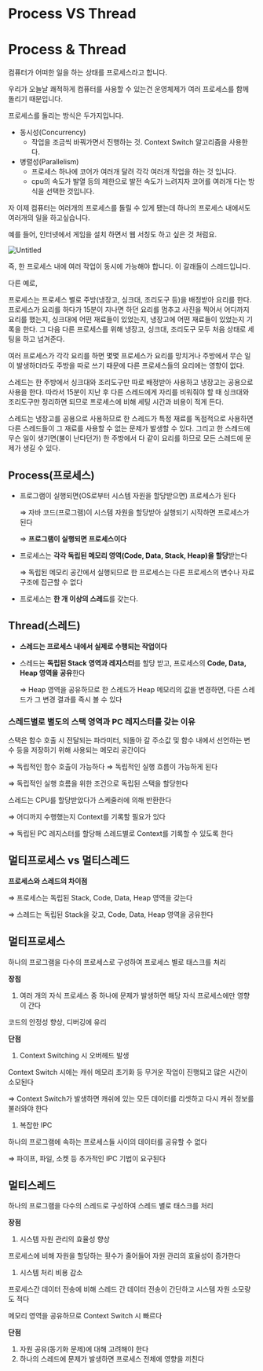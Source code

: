 # Process VS Thread

# Process & Thread

컴퓨터가 어떠한 일을 하는 상태를  프로세스라고 합니다.

우리가 오늘날 쾌적하게 컴퓨터를 사용할 수 있는건 운영체제가 여러 프로세스를 함께 돌리기 때문입니다.

프로세스를 돌리는 방식은 두가지입니다.

- 동시성(Concurrency)
    - 작업을 조금씩 바꿔가면서 진행하는 것. Context Switch 알고리즘을 사용한다.
- 병렬성(Parallelism)
    - 프로세스 하나에 코어가 여러개 달려 각각 여러개 작업을 하는 것 입니다.
    - cpu의 속도가 발열 등의 제한으로 발전 속도가 느려지자 코어를 여러개 다는 방식을 선택한 것입니다.

자 이제 컴퓨터는 여러개의 프로세스를 돌릴 수 있게 됐는데 하나의 프로세스 내에서도 여러개의 일을 하고싶습니다.

예를 들어, 인터넷에서 게임을 설치 하면서 웹 서칭도 하고 싶은 것 처럼요.

![Untitled](Process%20VS%20Thread%20b075bc964872420e98255eb4931eab58/Untitled.png)

즉, 한 프로세스 내에 여러 작업이 동시에 가능해야 합니다. 이 갈래들이 스레드입니다.

다른 예로,

프로세스는 프로세스 별로 주방(냉장고, 싱크대, 조리도구 등)을 배정받아 요리를 한다. 프로세스가 요리를 하다가 15분이 지나면 하던 요리를 멈추고 사진을 찍어서 어디까지 요리를 했는지, 싱크대에 어떤 재료들이 있었는지, 냉장고에 어떤 재료들이 있었는지 기록을 한다. 그 다음 다른 프로세스를 위해 냉장고, 싱크대, 조리도구 모두 처음 상태로 세팅을 하고 넘겨준다.

여러 프로세스가 각각 요리를 하면 몇몇 프로세스가 요리를 망치거나 주방에서 무슨 일이 발생하더라도 주방을 따로 쓰기 때문에 다른 프로세스들의 요리에는 영향이 없다.

스레드는 한 주방에서 싱크대와 조리도구만 따로 배정받아 사용하고 냉장고는 공용으로 사용을 한다. 따라서 15분이 지난 후 다른 스레드에게 자리를 비워줘야 할 때 싱크대와 조리도구만 정리하면 되므로 프로세스에 비해 세팅 시간과 비용이 적게 든다.

스레드는 냉장고를 공용으로 사용하므로 한 스레드가 특정 재료를 독점적으로 사용하면 다른 스레드들이 그 재료를 사용할 수 없는 문제가 발생할 수 있다. 그리고 한 스레드에 무슨 일이 생기면(불이 난다던가) 한 주방에서 다 같이 요리를 하므로 모든 스레드에 문제가 생길 수 있다.

## Process(프로세스)

- 프로그램이 실행되면(OS로부터 시스템 자원을 할당받으면) 프로세스가 된다
    
    ⇒ 자바 코드(프로그램)이 시스템 자원을 할당받아 실행되기 시작하면 프로세스가 된다
    
    ⇒ **프로그램이 실행되면 프로세스이다**
    
- 프로세스는 **각각 독립된 메모리 영역(Code, Data, Stack, Heap)을 할당**받는다
    
    ⇒ 독립된 메모리 공간에서 실행되므로 한 프로세스는 다른 프로세스의 변수나 자료 구조에 접근할 수 없다
    
- 프로세스는 **한 개 이상의 스레드**를 갖는다.

## Thread(스레드)

- **스레드는 프로세스 내에서 실제로 수행되는 작업이다**
- 스레드는 **독립된 Stack 영역과 레지스터**를 할당 받고, 프로세스의 **Code, Data, Heap 영역을 공유**한다
    
    ⇒ Heap 영역을 공유하므로 한 스레드가 Heap 메모리의 값을 변경하면, 다른 스레드가 그 변경 결과를 즉시 볼 수 있다
    

### 스레드별로 별도의 스택 영역과 PC 레지스터를 갖는 이유

스택은 함수 호출 시 전달되는 파라미터, 되돌아 갈 주소값 및 함수 내에서 선언하는 변수 등을 저장하기 위해 사용되는 메모리 공간이다

⇒ 독립적인 함수 호출이 가능하다 ⇒ 독립적인 실행 흐름이 가능하게 된다

⇒ 독립적인 실행 흐름을 위한 조건으로 독립된 스택을 할당한다

스레드는 CPU를 할당받았다가 스케줄러에 의해 반환한다

⇒ 어디까지 수행했는지 Context를 기록할 필요가 있다

⇒ 독립된 PC 레지스터를 할당해 스레드별로 Context를 기록할 수 있도록 한다

## 멀티프로세스 vs 멀티스레드

**프로세스와 스레드의 차이점**

⇒ 프로세스는 독립된 Stack, Code, Data, Heap 영역을 갖는다

⇒ 스레드는 독립된 Stack을 갖고, Code, Data, Heap 영역을 공유한다

## 멀티프로세스

하나의 프로그램을 다수의 프로세스로 구성하여 프로세스 별로 태스크를 처리

**장점**

1. 여러 개의 자식 프로세스 중 하나에 문제가 발생하면 해당 자식 프로세스에만 영향이 간다

코드의 안정성 향상, 디버깅에 유리

**단점**

1. Context Switching 시 오버헤드 발생

Context Switch 시에는 캐쉬 메모리 초기화 등 무거운 작업이 진행되고 많은 시간이 소모된다

⇒ Context Switch가 발생하면 캐쉬에 있는 모든 데이터를 리셋하고 다시 캐쉬 정보를 불러와야 한다

1. 복잡한 IPC

하나의 프로그램에 속하는 프로세스들 사이의 데이터를 공유할 수 없다

⇒ 파이프, 파일, 소켓 등 추가적인 IPC 기법이 요구된다

## 멀티스레드

하나의 프로그램을 다수의 스레드로 구성하여 스레드 별로 태스크를 처리

**장점**

1. 시스템 자원 관리의 효율성 향상

프로세스에 비해 자원을 할당하는 횟수가 줄어들어 자원 관리의 효율성이 증가한다

1. 시스템 처리 비용 감소

프로세스간 데이터 전송에 비해 스레드 간 데이터 전송이 간단하고 시스템 자원 소모량도 적다

메모리 영역을 공유하므로 Context Switch 시 빠르다

**단점**

1. 자원 공유(동기화 문제)에 대해 고려해야 한다
2. 하나의 스레드에 문제가 발생하면 프로세스 전체에 영향을 끼친다